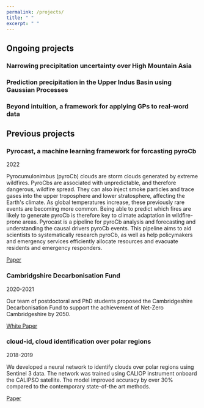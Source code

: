 ```yaml
---
permalink: /projects/
title: " "
excerpt: " "
---
```

## Ongoing projects

### Narrowing precipitation uncertainty over High Mountain Asia

### Prediction precipitation in the Upper Indus Basin using Gaussian Processes

### Beyond intuition, a framework for applying GPs to real-word data

## Previous projects

### Pyrocast, a machine learning framework for forcasting pyroCb

2022

Pyrocumulonimbus (pyroCb) clouds are storm clouds generated by extreme wildfires. PyroCbs are associated with unpredictable, and therefore dangerous, wildfire spread. They can also inject smoke particles and trace gases into the upper troposphere and lower stratosphere, affecting the Earth's climate. As global temperatures increase, these previously rare events are becoming more common. Being able to predict which fires are likely to generate pyroCb is therefore key to climate adaptation in wildfire-prone areas. Pyrocast is a pipeline for pyroCb analysis and forecasting and understanding the causal drivers pyroCb events. This pipeline aims to aid scientists to systematically research pyroCb, as well as help policymakers and emergency services efficiently allocate resources and evacuate residents and emergency responders.

[Paper](https://arxiv.org/abs/2211.13052)

### Cambridgshire Decarbonisation Fund

2020-2021

Our team of postdoctoral and PhD students proposed the Cambridgeshire Decarbonisation Fund to support the achievement of Net-Zero Cambridgeshire by 2050.

[White Paper](https://data.cambridgeshireinsight.org.uk/dataset/cambridgeshire-policy-challenges-cambridge-university-science-and-policy-exchange-cuspe-20)

### cloud-id, cloud identification over polar regions

2018-2019

We developed a neural network to identify clouds over polar regions using Sentinel 3 data. The network was trained using CALIOP instrument onboard the CALIPSO satellite. The model improved accuracy by over 30% compared to the contemporary state-of-the art methods.

[Paper](https://www.sciencedirect.com/science/article/pii/S0034425720303692)
